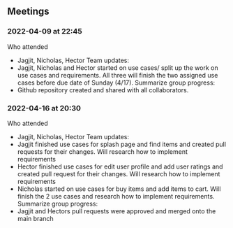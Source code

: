 ## Meetings


### 2022-04-09 at 22:45
Who attended
- Jagjit, Nicholas, Hector
Team updates:
- Jagjit, Nicholas and Hector started on use cases/ split up the work on use cases and requirements. All three will finish the two assigned use cases before due date of Sunday (4/17).
Summarize group progress:
- Github repository created and shared with all collaborators.

### 2022-04-16 at 20:30
Who attended
- Jagjit, Nicholas, Hector
Team updates:
- Jagjit finished use cases for splash page and find items and created pull requests for their changes. Will research how to implement requirements
- Hector finished use cases for edit user profile and add user ratings and created pull request for their changes. Will research how to implement requirements
- Nicholas started on use cases for buy items and add items to cart. Will finish the 2 use cases and research how to implement requirements.
Summarize group progress:
- Jagjit and Hectors pull requests were approved and merged onto the main branch

